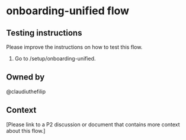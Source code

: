 # onboarding-unified flow

## Testing instructions

Please improve the instructions on how to test this flow.

1. Go to /setup/onboarding-unified.

## Owned by

@claudiuthefilip

## Context

[Please link to a P2 discussion or document that contains more context about this flow.]
